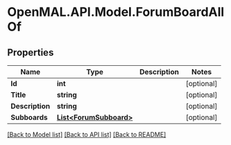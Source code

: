 # OpenMAL.API.Model.ForumBoardAllOf
## Properties

Name | Type | Description | Notes
------------ | ------------- | ------------- | -------------
**Id** | **int** |  | [optional] 
**Title** | **string** |  | [optional] 
**Description** | **string** |  | [optional] 
**Subboards** | [**List&lt;ForumSubboard&gt;**](ForumSubboard.md) |  | [optional] 

[[Back to Model list]](../README.md#documentation-for-models) [[Back to API list]](../README.md#documentation-for-api-endpoints) [[Back to README]](../README.md)

